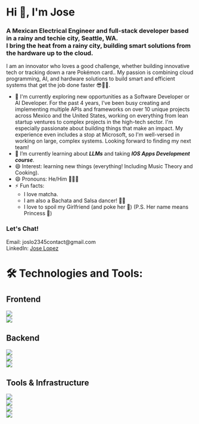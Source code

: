<h1 align="left">Hi 👋, I'm Jose</h1>
<h3 align="left"><strong>A Mexican Electrical Engineer and full-stack developer based in a rainy and techie city, Seattle, WA.</strong><br>
I bring the heat from a rainy city, building smart solutions from the hardware up to the cloud.
</h3>

I am an innovator who loves a good challenge, whether building innovative tech or tracking down a rare Pokémon card.. My passion is combining cloud programming, AI, and hardware solutions to build smart and efficient systems that get the job done faster 😎🤖🦾.

- 🔭 I'm currently exploring new opportunities as a Software Developer or AI Developer. For the past 4 years, I've been busy creating and implementing multiple APIs and frameworks on over 10 unique projects across Mexico and the United States, working on everything from lean startup ventures to complex projects in the high-tech sector.
  I'm especially passionate about building things that make an impact. My experience even includes a stop at Microsoft, so I'm well-versed in working on large, complex systems. Looking forward to finding my next team!
- 🌱 I’m currently learning about ***LLMs*** and taking ***IOS Apps Development course***.
- 😄 Interest: learning new things (everything! Including Music Theory and Cooking).
- 😄 Pronouns: He/Him 💁🏻‍♂️
- ⚡ Fun facts: 
   - I love matcha. 
   - I am also a Bachata and Salsa dancer! 🕺🏻
   - I love to spoil my Girlfriend (and poke her 👀) (P.S. Her name means Princess 👸)

<h3 align="left">Let's Chat!</h3>
<p align="left">
Email: joslo2345contact@gmail.com<br>
LinkedIn: <a href="https://www.linkedin.com/in/jose-lopez23/">Jose Lopez</a>
</p>
<h1>🛠️ Technologies and Tools:</h1>

<h2>Frontend</h2>

![](https://img.shields.io/badge/Programming_Languages-C,_C++,_Python,_Javascript-blue)<br>
![](https://img.shields.io/badge/Frameworks-Vue.js,_Angular,_Django,_Flask,_FastAPI,_Node.js,_Express.js-blue)<br>

<h2>Backend</h2>

![](https://img.shields.io/badge/Frameworks-Django,_Flask,_FastAPI,_Node.js,_Express.js-blue)<br>
![](https://img.shields.io/badge/Databases-MongoBD,_MySQL-blue)<br>
![](https://img.shields.io/badge/Testing-Selenium,_Postman,_Jest.js-blue)<br>

<h2>Tools & Infrastructure</h2>

![](https://img.shields.io/badge/Cloud_Services-AWS,_Azure,_Google_Cloud-blue)<br>
![](https://img.shields.io/badge/Software-Git,_Shell_Scripting-blue)<br>
![](https://img.shields.io/badge/Others-Arduino,_MatLab,_OpenCV-blue)<br>
![](https://img.shields.io/badge/Operating_Systems-Linux,_MacOS,_Windows-blue)<br>



<!--
**joslo2345/joslo2345** is a ✨ _special_ ✨ repository because its `README.md` (this file) appears on your GitHub profile.

Here are some ideas to get you started:

- 🔭 I’m currently working on ...
- 🌱 I’m currently learning ...
- 👯 I’m looking to collaborate on ...
- 🤔 I’m looking for help with ...
- 💬 Ask me about ...
- 📫 How to reach me: ...
- 😄 Pronouns: ...
- ⚡ Fun fact: ...
-->
